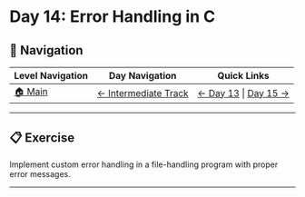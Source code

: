 # Day 14: Error Handling in C

## 🔗 Navigation

| Level Navigation | Day Navigation | Quick Links |
|------------------|----------------|-------------|
| [🏠 Main](../../README.md) | [← Intermediate Track](../README.md) | [← Day 13](../Day13/) \| [Day 15 →](../Day15/) |

---

## 📋 Exercise

Implement custom error handling in a file-handling program with proper error messages.

---
